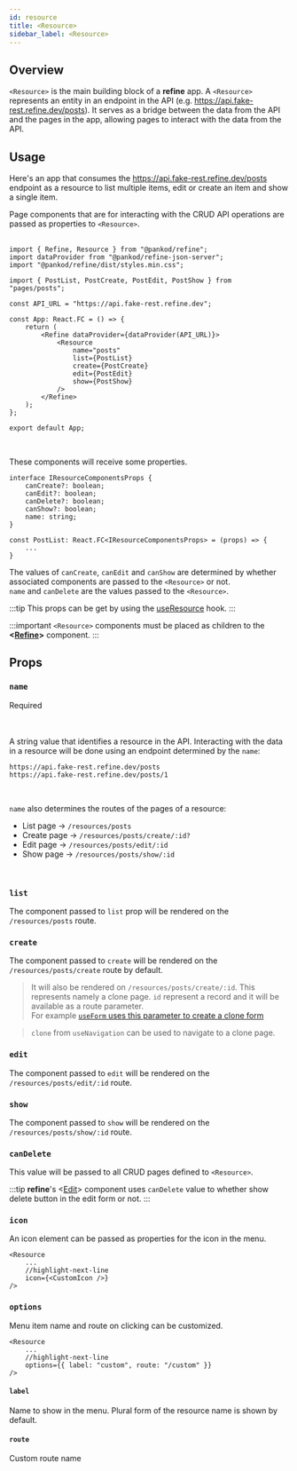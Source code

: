 ```yaml
---
id: resource
title: <Resource>
sidebar_label: <Resource>
---
```


## Overview

`<Resource>` is the main building block of a **refine** app. A `<Resource>` represents an entity in an endpoint in the API (e.g. https://api.fake-rest.refine.dev/posts). It serves as a bridge between the data from the API and the pages in the app, allowing pages to interact with the data from the API. 



## Usage
Here's an app that consumes the https://api.fake-rest.refine.dev/posts endpoint as a resource to list multiple items, edit or create an item and show a single item.
 
Page components that are for interacting with the CRUD API operations are passed as properties to `<Resource>`.  
 <br />

```tsx title="App.tsx"
import { Refine, Resource } from "@pankod/refine";
import dataProvider from "@pankod/refine-json-server";
import "@pankod/refine/dist/styles.min.css";

import { PostList, PostCreate, PostEdit, PostShow } from "pages/posts";

const API_URL = "https://api.fake-rest.refine.dev";

const App: React.FC = () => {
    return (
        <Refine dataProvider={dataProvider(API_URL)}>
            <Resource
                name="posts"
                list={PostList}
                create={PostCreate}
                edit={PostEdit}
                show={PostShow}
            />
        </Refine>
    );
};

export default App;
```



<br />

These components will receive some properties. 


```tsx title="PostList.tsx"
interface IResourceComponentsProps {
    canCreate?: boolean;
    canEdit?: boolean;
    canDelete?: boolean;
    canShow?: boolean;
    name: string;
}

const PostList: React.FC<IResourceComponentsProps> = (props) => {
    ...
}
```
The values of `canCreate`, `canEdit` and `canShow` are determined by whether associated components are passed to the `<Resource>` or not.  
`name` and `canDelete` are the values passed to the `<Resource>`.

:::tip
This props can be get by using the [useResource](api-references/hooks/resource/useResource.md) hook.
:::

:::important
`<Resource>` components must be placed as children to the **<[Refine](api-references/components/refine-config.md)>** component.
:::
## Props

### `name`
<div className="required">Required</div>
<br/>
<br/>

A string value that identifies a resource in the API. Interacting with the data in a resource will be done using an endpoint determined by the `name`:

```
https://api.fake-rest.refine.dev/posts  
https://api.fake-rest.refine.dev/posts/1
```

<br />

`name` also determines the routes of the pages of a resource:  
- List page -> `/resources/posts`
- Create page -> `/resources/posts/create/:id?`
- Edit page -> `/resources/posts/edit/:id`
- Show page -> `/resources/posts/show/:id`

<br />

### `list`

The component passed to `list` prop will be rendered on the `/resources/posts` route.

### `create`

The component passed to `create` will be rendered on the `/resources/posts/create` route by default.

> It will also be rendered on `/resources/posts/create/:id`. This represents namely a clone page. `id` represent a record and it will be available as a route parameter.  
For example [`useForm` uses this parameter to create a clone form](/api-references/hooks/form/useForm.md#clone-mode)

> `clone` from `useNavigation` can be used to navigate to a clone page.

### `edit`

The component passed to `edit` will be rendered on the `/resources/posts/edit/:id` route.

### `show`

The component passed to `show` will be rendered on the `/resources/posts/show/:id` route.


### `canDelete`
This value will be passed to all CRUD pages defined to `<Resource>`.

:::tip
**refine**'s <[Edit](api-references/components/basic-views/edit.md)> component uses `canDelete` value to whether show delete button in the edit form or not.
:::

### `icon`

An icon element can be passed as properties for the icon in the menu.

```tsx
<Resource
    ...
    //highlight-next-line           
    icon={<CustomIcon />}
/>
```

### `options`

Menu item name and route on clicking can be customized.

```tsx
<Resource
    ...
    //highlight-next-line           
    options={{ label: "custom", route: "/custom" }}
/>
 ```

#### `label`

Name to show in the menu. Plural form of the resource name is shown by default.
#### `route`

Custom route name


